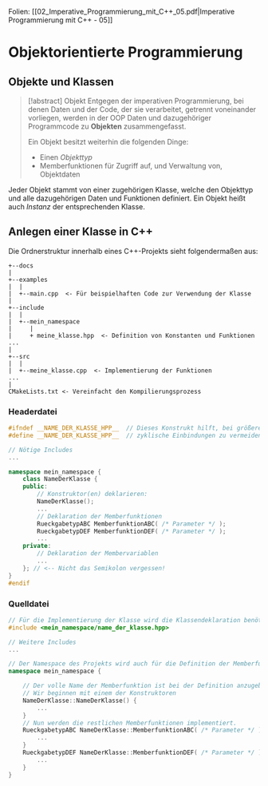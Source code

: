 Folien: [[02_Imperative_Programmierung_mit_C++_05.pdf|Imperative Programmierung mit C++ - 05]]

# Objektorientierte Programmierung

## Objekte und Klassen

> [!abstract] Objekt
> Entgegen der imperativen Programmierung, bei denen Daten und der Code, der sie verarbeitet, getrennt voneinander vorliegen, werden in der OOP Daten und dazugehöriger Programmcode zu **Objekten** zusammengefasst.
> 
> Ein Objekt besitzt weiterhin die folgenden Dinge:
> - Einen *Objekttyp*
> - Memberfunktionen für Zugriff auf, und Verwaltung von, Objektdaten

Jeder Objekt stammt von einer zugehörigen Klasse, welche den Objekttyp und alle dazugehörigen Daten und Funktionen definiert. Ein Objekt heißt auch *Instanz* der entsprechenden Klasse.

## Anlegen einer Klasse in C++
Die Ordnerstruktur innerhalb eines C++-Projekts sieht folgendermaßen aus:
```
+--docs  
|  
+--examples  
|  |  
|  +--main.cpp  <- Für beispielhaften Code zur Verwendung der Klasse
|  
+--include  
|  |  
|  +--mein_namespace  
|     |  
|     + meine_klasse.hpp  <- Definition von Konstanten und Funktionen
...
|  
+--src  
|  |  
|  +--meine_klasse.cpp  <- Implementierung der Funktionen
...  
|  
CMakeLists.txt <- Vereinfacht den Kompilierungsprozess
```

### Headerdatei
```cpp
#ifndef __NAME_DER_KLASSE_HPP__  // Dieses Konstrukt hilft, bei größeren Projekten
#define __NAME_DER_KLASSE_HPP__  // zyklische Einbindungen zu vermeiden.

// Nötige Includes  
...  

namespace mein_namespace {  
	class NameDerKlasse {  
	public:  
		// Konstruktor(en) deklarieren:  
		NameDerKlasse();  
		...  
		// Deklaration der Memberfunktionen  
		RueckgabetypABC MemberfunktionABC( /* Parameter */ );  
		RueckgabetypDEF MemberfunktionDEF( /* Parameter */ );  
		...  
	private:  
		// Deklaration der Membervariablen  
		...  
	}; // <-- Nicht das Semikolon vergessen!  
}  
#endif
```

### Quelldatei
```cpp
// Für die Implementierung der Klasse wird die Klassendeklaration benötigt  
#include <mein_namespace/name_der_klasse.hpp>  

// Weitere Includes  
...  

// Der Namespace des Projekts wird auch für die Definition der Memberfunktion verwendet  
namespace mein_namespace {  

	// Der volle Name der Memberfunktion ist bei der Definition anzugeben  
	// Wir beginnen mit einem der Konstruktoren  
	NameDerKlasse::NameDerKlasse() {  
		...  
	}  
	// Nun werden die restlichen Memberfunktionen implementiert.  
	RueckgabetypABC NameDerKlasse::MemberfunktionABC( /* Parameter */ ) {  
		...  
	}  
	RueckgabetypDEF NameDerKlasse::MemberfunktionDEF( /* Parameter */ ) {  
		...  
	}  
}
```
